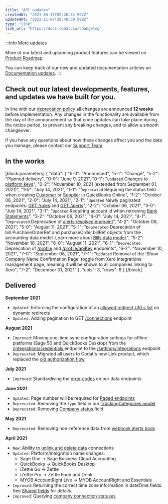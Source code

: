 ```yaml
---
title: "API updates"
createdAt: "2021-04-15T09:26:34.992Z"
updatedAt: "2022-11-07T20:40:39.598Z"
type: "link"
link_url: "https://docs.codat.io/changelog"
---
```


:::info More updates

More of our latest and upcoming product features can be viewed on [Product Roadmap](https://portal.productboard.com/codat/1-product-portal/tabs/4-in-progress).

You can keep track of our new and updated documentation articles on [Documentation updates](https://docs.codat.io/changelog).
:::

## Check out our latest developments, features, and updates we have built for you.

In line with our [deprecation policy](/what-is-codats-deprecation-policy) all changes are announced **12 weeks** before implementation. Any changes in the functionality are available from the day of the announcement so that code updates can take place during the notice period, to prevent any breaking changes, and to allow a smooth changeover.

If you have any questions about how these changes affect you and the data you manage, please contact our [Support Team](mailto:support@codat.io).

## In the works

[block:parameters]
{
"data": {
"h-0": "Announced",
"h-1": "Change",
"h-2": "Planned delivery",
"0-0": "June 9, 2021",
"0-1": "`Updated`
Changes to [platform keys](/platform-keys)",
"0-2": "November 10, 2021 (extended from September 01, 2021)",
"1-0": "July 14, 2021",
"1-1": "`Deprecated`
Requiring the status field when creating [Customer](/data-model/accounting/-customers) or [Supplier](/data-model/accounting/-suppliers) in QuickBooks Online",
"1-2": "October 06, 2021",
"2-0": "July 14, 2021",
"2-1": "`Updated`
Newly paginated endpoints: [GET /rules](https://api.codat.io/swagger/index.html#/Rules/get_rules) and [GET /alerts](https://api.codat.io/swagger/index.html#/Rules/get_rules_alerts)",
"2-2": "October 06, 2021",
"3-0": "July 14, 2021",
"3-1": "`Updated`
Requiring account id when retrieving [Bank Statements](https://api.codat.io/swagger/index.html#/BankStatements/get_companies__companyId__data_bankStatements)",
"3-2": "October 06, 2021",
"4-0": "July 14, 2021",
"4-1": "`Deprecated`
Deprecation of [alerts resolved endpoint](https://api.codat.io/swagger/index.html#/Rules/post_rules_alerts__alertId__resolve)",
"4-2": "October 06, 2021",
"5-0": "August 11, 2021",
"5-1": "`Deprecated`
Deprecation of bill.PurchaseOrderRef and purchaseOrder.billRef objects from the accounting data model. Learn more about [Bills data model](/data-model/accounting/-bills).",
"5-2": "November 10, 2021",
"6-0": "August 11, 2021",
"6-1": "`Deprecated`
Deprecation of [/profile](https://api.codat.io/swagger/index.html#/Profile/get_profile) and [/profile/apiKey](https://api.codat.io/swagger/index.html#/Profile/put_profile_apiKey) endpoints",
"6-2": "November 10, 2021",
"7-0": "September 08, 2021",
"7-1": "`Updated`
Removal of the 'Show Company Name Confirmation Page' toggle from Xero integrations management page, meaning it will be shown to all companies linking to Xero",
"7-2": "December 01, 2021"
},
"cols": 3,
"rows": 8
}
[/block]

## Delivered

**September 2021**

- `Updated`: Enforcing the configuration of an [allowed redirect URLs list](/link-redirect-allowedhosts) on dynamic redirects
- `Updated`: Adding pagination to GET [/connections](https://api.codat.io/swagger/index.html#/Connection/get_companies__companyId__connections) endpoint

**August 2021**

- `Improved`: Moving one-time sync configuration settings for offline platforms
  (Sage 50 and QuickBooks Desktop) from the [/integrations/credentials ](https://api.codat.io/swagger/index.html#/Integrations/get_integrations_credentials__platformKey_)
  endpoint to the [/settings/integrations](https://api.codat.io/swagger/index.html#/Settings/get_settings_integrations__integrationId_) endpoint
- `Deprecated`: Migrated all users to Codat's new Link product, which replaced the [old authorization flow](/new-link)

**July 2021**

- `Improved`: Standardising the [error codes](/status-codes) on our data endpoints

**June 2021**

- `Updated`: Page number will be required for [Paged endpoints](/pagination#request)
- `Deprecated`: Removing the `type` field in our [TrackingCategories model](/data-model/accounting/-trackingcategories)
- `Deprecated`: Removing [Company status](/company-statuses) field

**May 2021**

- `Deprecated`: Removing non-reference data from [webhook alerts body](/core-rules-types)

**April 2021**

- `New`: Ability to [unlink and delete data](/core-concepts/connections) connections
- `Updated`: Platform/integration name changes:
  - Sage One -> Sage Business Cloud Accounting
  - QuickBooks -> QuickBooks Desktop
  - iZettle Go -> Zettle
  - iZettle Pro -> Zettle Food and Drink
  - MYOB AccountRight Live -> MYOB AccountRight and Essentials
- `Improved`: Returning the correct time zone information in dateTime fields. See [Shared fields](/datamodel-shared-date) for details.
- `Improved`: Querying [company connection statuses](/querying-1#section-for-companies-whose-status-is-pending-with-data-connection-established)
